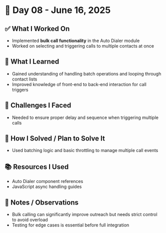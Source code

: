 # 📅 Day 08 - June 16, 2025

## ✅ What I Worked On
- Implemented **bulk call functionality** in the Auto Dialer module
- Worked on selecting and triggering calls to multiple contacts at once

## 🧠 What I Learned
- Gained understanding of handling batch operations and looping through contact lists
- Improved knowledge of front-end to back-end interaction for call triggers

## 🧩 Challenges I Faced
- Needed to ensure proper delay and sequence when triggering multiple calls

## 🔧 How I Solved / Plan to Solve It
- Used batching logic and basic throttling to manage multiple call events

## 📚 Resources I Used
- Auto Dialer component references
- JavaScript async handling guides

## 💬 Notes / Observations
- Bulk calling can significantly improve outreach but needs strict control to avoid overload
- Testing for edge cases is essential before full integration
